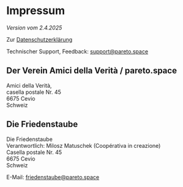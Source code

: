 # Impressum 

*Version vom 2.4.2025*

Zur [Datenschutzerklärung](/privacy)

Technischer Support, Feedback: [support@pareto.space](mailto:support@pareto.space)

## Der Verein Amici della Verità / pareto\.space
Amici della Verità,\
casella postale Nr. 45\
6675 Cevio\
Schweiz


## Die Friedenstaube
Die Friedenstaube\
Verantwortlich: Milosz Matuschek
(Coopérativa in creazione)\
Casella postale Nr. 45\
6675 Cevio\
Schweiz

E-Mail: [friedenstaube@pareto.space](mailto:friedenstaube@pareto.space)